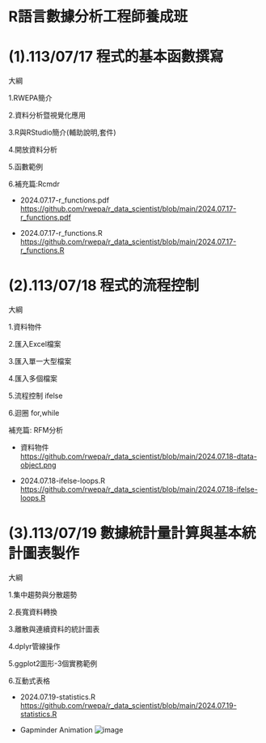 # R語言數據分析工程師養成班

# (1).113/07/17 程式的基本函數撰寫

大綱

1.RWEPA簡介

2.資料分析暨視覺化應用

3.R與RStudio簡介(輔助說明,套件)

4.開放資料分析

5.函數範例

6.補充篇:Rcmdr

+ 2024.07.17-r_functions.pdf
https://github.com/rwepa/r_data_scientist/blob/main/2024.07.17-r_functions.pdf

+ 2024.07.17-r_functions.R
https://github.com/rwepa/r_data_scientist/blob/main/2024.07.17-r_functions.R

# (2).113/07/18 程式的流程控制

大綱

1.資料物件

2.匯入Excel檔案

3.匯入單一大型檔案

4.匯入多個檔案

5.流程控制 ifelse

6.迴圈 for,while

補充篇: RFM分析

+ 資料物件
https://github.com/rwepa/r_data_scientist/blob/main/2024.07.18-dtata-object.png

+ 2024.07.18-ifelse-loops.R
https://github.com/rwepa/r_data_scientist/blob/main/2024.07.18-ifelse-loops.R

# (3).113/07/19 數據統計量計算與基本統計圖表製作

大綱

1.集中趨勢與分散趨勢

2.長寬資料轉換

3.離散與連續資料的統計圖表

4.dplyr管線操作

5.ggplot2圖形-3個實務範例

6.互動式表格

+ 2024.07.19-statistics.R
https://github.com/rwepa/r_data_scientist/blob/main/2024.07.19-statistics.R

+ Gapminder Animation
![image]([https://github.com/rwepa/r_data_scientist/blob/main/gapminder_animation.gif])
